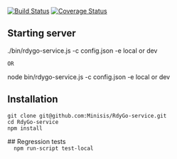 [![Build Status](https://travis-ci.org/Minisis/RdyGo-service.svg?branch=master)](https://travis-ci.org/Minisis/RdyGo-service)  [![Coverage Status](https://coveralls.io/repos/github/Minisis/RdyGo-service/badge.svg?branch=master)](https://coveralls.io/github/Minisis/RdyGo-service?branch=master)

## Starting server
./bin/rdygo-service.js -c config.json -e local or dev

<code>OR</code>

node bin/rdygo-service.js -c config.json -e local or dev
## Installation
```
git clone git@github.com:Minisis/RdyGo-service.git
cd RdyGo-service
npm install
```
</code>
## Regression tests
<code>
  npm run-script test-local
</code>
